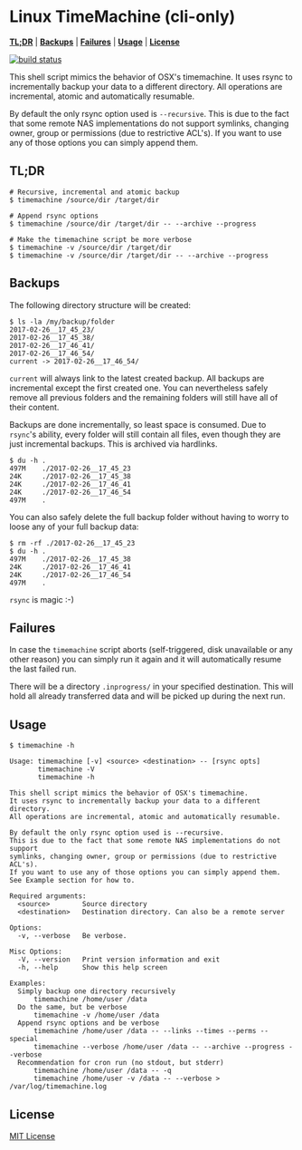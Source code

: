 # Linux TimeMachine (cli-only)

**[TL;DR](#tldr)** | **[Backups](#backups)** | **[Failures](#failures)** | **[Usage](#usage)** | **[License](#license)**

[![build status](https://travis-ci.org/cytopia/linux-timemachine.svg?branch=master)](https://travis-ci.org/cytopia/linux-timemachine)

This shell script mimics the behavior of OSX's timemachine. It uses rsync to incrementally backup your data to a different directory. All operations are incremental, atomic and automatically resumable.

By default the only rsync option used is `--recursive`. This is due to the fact that some remote NAS implementations do not support symlinks, changing owner, group or permissions (due to restrictive ACL's). If you want to use any of those options you can simply append them.

## TL;DR

```shell
# Recursive, incremental and atomic backup
$ timemachine /source/dir /target/dir

# Append rsync options
$ timemachine /source/dir /target/dir -- --archive --progress

# Make the timemachine script be more verbose
$ timemachine -v /source/dir /target/dir
$ timemachine -v /source/dir /target/dir -- --archive --progress
```

## Backups

The following directory structure will be created:
```
$ ls -la /my/backup/folder
2017-02-26__17_45_23/
2017-02-26__17_45_38/
2017-02-26__17_46_41/
2017-02-26__17_46_54/
current -> 2017-02-26__17_46_54/
```

`current` will always link to the latest created backup.
All backups are incremental except the first created one.
You can nevertheless safely remove all previous folders and the remaining folders will still have all of their content.

Backups are done incrementally, so least space is consumed. Due to `rsync`'s ability, every folder will still contain all files, even though they are just incremental backups. This is archived via hardlinks.
```
$ du -h .
497M    ./2017-02-26__17_45_23
24K     ./2017-02-26__17_45_38
24K     ./2017-02-26__17_46_41
24K     ./2017-02-26__17_46_54
497M    .
```

You can also safely delete the full backup folder without having to worry to loose any of your full backup data:
```
$ rm -rf ./2017-02-26__17_45_23
$ du -h .
497M    ./2017-02-26__17_45_38
24K     ./2017-02-26__17_46_41
24K     ./2017-02-26__17_46_54
497M    .
```

`rsync` is magic :-)


## Failures

In case the `timemachine` script aborts (self-triggered, disk unavailable or any other reason) you can simply run it again and it will automatically resume the last failed run.

There will be a directory `.inprogress/` in your specified destination. This will hold all already transferred data and will be picked up during the next run.


## Usage
```
$ timemachine -h

Usage: timemachine [-v] <source> <destination> -- [rsync opts]
       timemachine -V
       timemachine -h

This shell script mimics the behavior of OSX's timemachine.
It uses rsync to incrementally backup your data to a different directory.
All operations are incremental, atomic and automatically resumable.

By default the only rsync option used is --recursive.
This is due to the fact that some remote NAS implementations do not support
symlinks, changing owner, group or permissions (due to restrictive ACL's).
If you want to use any of those options you can simply append them.
See Example section for how to.

Required arguments:
  <source>        Source directory
  <destination>   Destination directory. Can also be a remote server

Options:
  -v, --verbose   Be verbose.

Misc Options:
  -V, --version   Print version information and exit
  -h, --help      Show this help screen

Examples:
  Simply backup one directory recursively
      timemachine /home/user /data
  Do the same, but be verbose
      timemachine -v /home/user /data
  Append rsync options and be verbose
      timemachine /home/user /data -- --links --times --perms --special
      timemachine --verbose /home/user /data -- --archive --progress --verbose
  Recommendation for cron run (no stdout, but stderr)
      timemachine /home/user /data -- -q
      timemachine /home/user -v /data -- --verbose > /var/log/timemachine.log
```

## License

[MIT License](LICENSE.md)
